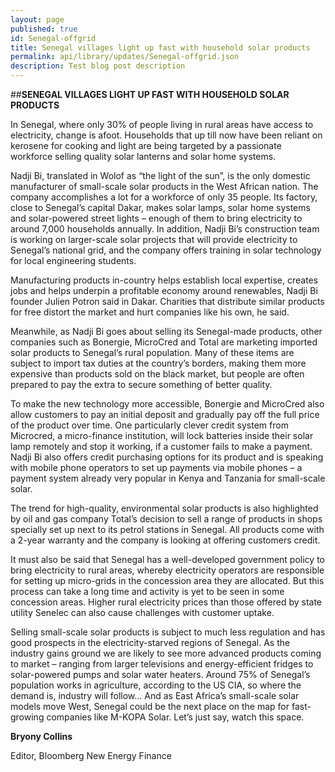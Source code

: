 ```yaml
---
layout: page
published: true 
id: Senegal-offgrid
title: Senegal villages light up fast with household solar products
permalink: api/library/updates/Senegal-offgrid.json
description: Test blog post description
---
```

##<b>SENEGAL VILLAGES LIGHT UP FAST WITH HOUSEHOLD SOLAR PRODUCTS</b>

In Senegal, where only 30% of people living in rural areas have access to electricity, change is afoot.  Households that up till now have been reliant on kerosene for cooking and light are being targeted by a passionate workforce selling quality solar lanterns and solar home systems. 

Nadji Bi, translated in Wolof as “the light of the sun”, is the only domestic manufacturer of small-scale solar products in the West African nation. The company accomplishes a lot for a workforce of only 35 people. Its factory, close to Senegal’s capital Dakar, makes solar lamps, solar home systems and solar-powered street lights – enough of them to bring electricity to around 7,000 households annually. In addition, Nadji Bi’s construction team is working on larger-scale solar projects that will provide electricity to Senegal’s national grid, and the company offers training in solar technology for local engineering students. 

Manufacturing products in-country helps establish local expertise, creates jobs and helps underpin a profitable economy around renewables, Nadji Bi founder Julien Potron said in Dakar. Charities that distribute similar products for free distort the market and hurt companies like his own, he said. 

Meanwhile, as Nadji Bi goes about selling its Senegal-made products, other companies such as Bonergie, MicroCred and Total are marketing imported solar products to Senegal’s rural population. Many of these items are subject to import tax duties at the country’s borders, making them more expensive than products sold on the black market, but people are often prepared to pay the extra to secure something of better quality. 

To make the new technology more accessible, Bonergie and MicroCred also allow customers to pay an initial deposit and gradually pay off the full price of the product over time. One particularly clever credit system from Microcred, a micro-finance institution, will lock batteries inside their solar lamp remotely and stop it working, if a customer fails to make a payment. Nadji Bi also offers credit purchasing options for its product and is speaking with mobile phone operators to set up payments via mobile phones – a payment system already very popular in Kenya and Tanzania for small-scale solar. 

The trend for high-quality, environmental solar products is also highlighted by oil and gas company Total’s decision to sell a range of products in shops specially set up next to its petrol stations in Senegal. All products come with a 2-year warranty and the company is looking at offering customers credit.

It must also be said that Senegal has a well-developed government policy to bring electricity to rural areas, whereby electricity operators are responsible for setting up micro-grids in the concession area they are allocated. But this process can take a long time and activity is yet to be seen in some concession areas. Higher rural electricity prices than those offered by state utility Senelec can also cause challenges with customer uptake.

Selling small-scale solar products is subject to much less regulation and has good prospects in the electricity-starved regions of Senegal. As the industry gains ground we are likely to see more advanced products coming to market – ranging from larger televisions and energy-efficient fridges to solar-powered pumps and solar water heaters. Around 75% of Senegal’s population works in agriculture, according to the US CIA, so where the demand is, industry will follow…  And as East Africa’s small-scale solar models move West, Senegal could be the next place on the map for fast-growing companies like M-KOPA Solar. Let’s just say, watch this space.

**Bryony Collins**

Editor, Bloomberg New Energy Finance

